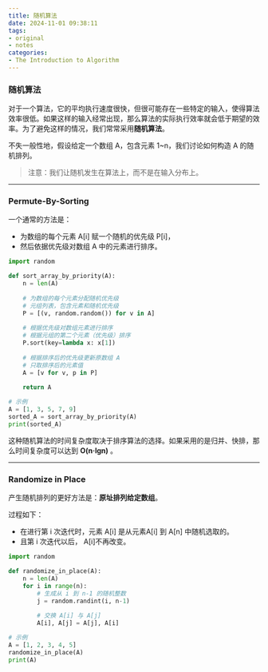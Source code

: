 ```yaml
---
title: 随机算法
date: 2024-11-01 09:38:11
tags:
- original
- notes
categories:
- The Introduction to Algorithm
---
```


### 随机算法

对于一个算法，它的平均执行速度很快，但很可能存在一些特定的输入，使得算法效率很低。如果这样的输入经常出现，那么算法的实际执行效率就会低于期望的效率。为了避免这样的情况，我们常常采用**随机算法**。

不失一般性地，假设给定一个数组 A，包含元素 1~n，我们讨论如何构造 A 的随机排列。

> 注意：我们让随机发生在算法上，而不是在输入分布上。

---

### Permute-By-Sorting

一个通常的方法是：

- 为数组的每个元素 A[i] 赋一个随机的优先级 P[i]，
- 然后依据优先级对数组 A 中的元素进行排序。

```python
import random

def sort_array_by_priority(A):
    n = len(A)
    
    # 为数组的每个元素分配随机优先级
    # 元组列表，包含元素和随机优先级
    P = [(v, random.random()) for v in A]
    
    # 根据优先级对数组元素进行排序
    # 根据元组的第二个元素（优先级）排序
    P.sort(key=lambda x: x[1])
    
    # 根据排序后的优先级更新原数组 A
    # 只取排序后的元素值
    A = [v for v, p in P]
    
    return A

# 示例
A = [1, 3, 5, 7, 9]
sorted_A = sort_array_by_priority(A)
print(sorted_A)
```

这种随机算法的时间复杂度取决于排序算法的选择。如果采用的是归并、快排，那么时间复杂度可以达到 **O(n·lgn)** 。

---

### Randomize in Place

产生随机排列的更好方法是：**原址排列给定数组**。

过程如下：

- 在进行第 i 次迭代时，元素 A[i] 是从元素A[i] 到 A[n] 中随机选取的。
- 且第 i 次迭代以后， A[i]不再改变。

```python
import random

def randomize_in_place(A):
    n = len(A)
    for i in range(n):
        # 生成从 i 到 n-1 的随机整数
        j = random.randint(i, n-1)
        
        # 交换 A[i] 与 A[j]
        A[i], A[j] = A[j], A[i]

# 示例
A = [1, 2, 3, 4, 5]
randomize_in_place(A)
print(A)
```

